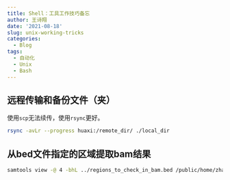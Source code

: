 ```yaml
---
title: Shell：工具工作技巧备忘
author: 王诗翔
date: '2021-08-18'
slug: unix-working-tricks
categories:
  - Blog
tags:
  - 自动化
  - Unix
  - Bash
---
```


## 远程传输和备份文件（夹）

使用`scp`无法续传，使用`rsync`更好。

```bash
rsync -avLr --progress huaxi:/remote_dir/ ./local_dir
```

## 从bed文件指定的区域提取bam结果

```bash
samtools view -@ 4 -bhL ../regions_to_check_in_bam.bed /public/home/zhaoxxx.bam > xxx.bam
```

